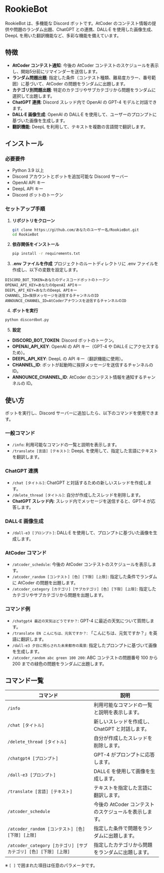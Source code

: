 # RookieBot

RookieBot は、多機能な Discord ボットです。AtCoder のコンテスト情報の提供や問題のランダム出題、ChatGPT との連携、DALL·E を使用した画像生成、DeepL を用いた翻訳機能など、多彩な機能を備えています。

## 特徴

- **AtCoder コンテスト通知**: 今後の AtCoder コンテストのスケジュールを表示し、開始5分前にリマインダーを送信します。
- **ランダム問題出題**: 指定した条件（コンテスト種類、難易度カラー、番号範囲）に基づいて、AtCoder の問題をランダムに出題します。
- **カテゴリ別問題出題**: 特定のカテゴリやサブカテゴリから問題をランダムに選択して出題します。
- **ChatGPT 連携**: Discord スレッド内で OpenAI の GPT-4 モデルと対話できます。
- **DALL·E 画像生成**: OpenAI の DALL·E を使用して、ユーザーのプロンプトに基づいた画像を生成します。
- **翻訳機能**: DeepL を利用して、テキストを複数の言語間で翻訳します。

## インストール

### 必要要件

- Python 3.9 以上
- Discord アカウントとボットを追加可能な Discord サーバー
- OpenAI API キー
- DeepL API キー
- Discord ボットのトークン

### セットアップ手順

1. **リポジトリをクローン**

   ```bash
   git clone https://github.com/あなたのユーザー名/RookieBot.git
   cd RookieBot
   ```
2. **依存関係をインストール**
   ```bash
   pip install -r requirements.txt
   ```
3. **.env ファイルを作成**
プロジェクトのルートディレクトリに .env ファイルを作成し、以下の変数を設定します。

```env
DISCORD_BOT_TOKEN=あなたのディスコードボットのトークン
OPENAI_API_KEY=あなたのOpenAI APIキー
DEEPL_API_KEY=あなたのDeepL APIキー
CHANNEL_ID=挨拶メッセージを送信するチャンネルのID
ANNOUNCE_CHANNEL_ID=AtCoderアナウンスを送信するチャンネルのID
```

4. **ボットを実行**
```bash
python discordbot.py
```

5. **設定**
- **DISCORD_BOT_TOKEN**: Discord ボットのトークン。
- **OPENAI_API_KEY**: OpenAI の API キー（GPT-4 や DALL·E にアクセスするため）。
- **DEEPL_API_KEY**: DeepL の API キー（翻訳機能に使用）。
- **CHANNEL_ID**: ボットが起動時に挨拶メッセージを送信するチャンネルの ID。
- **ANNOUNCE_CHANNEL_ID**: AtCoder のコンテスト情報を通知するチャンネルの ID。

## 使い方

ボットを実行し、Discord サーバーに追加したら、以下のコマンドを使用できます。


### 一般コマンド

- `/info`: 利用可能なコマンドの一覧と説明を表示します。
- `/translate [言語] [テキスト]`: DeepL を使用して、指定した言語にテキストを翻訳します。

### ChatGPT 連携

- `/chat [タイトル]`: ChatGPT と対話するための新しいスレッドを作成します。
- `/delete_thread [タイトル]`: 自分が作成したスレッドを削除します。
- **ChatGPT スレッド内**: スレッド内でメッセージを送信すると、GPT-4 が応答します。

### DALL·E 画像生成

- `/dall-e3 [プロンプト]`: DALL·E を使用して、プロンプトに基づいた画像を生成します。

### AtCoder コマンド

- `/atcoder_schedule`: 今後の AtCoder コンテストのスケジュールを表示します。
- `/atcoder_random [コンテスト] [色] [下限] [上限]`: 指定した条件でランダムに AtCoder の問題を出題します。
- `/atcoder_category [カテゴリ] [サブカテゴリ] [色] [下限] [上限]`: 指定したカテゴリやサブカテゴリから問題を出題します。

### コマンド例

- `/chatgpt4 最近の天気はどうですか？`: GPT-4 に最近の天気について質問します。
- `/translate EN こんにちは、元気ですか？`: 「こんにちは、元気ですか？」を英語に翻訳します。
- `/dall-e3 夕日に照らされた未来都市の風景`: 指定したプロンプトに基づいて画像を生成します。
- `/atcoder_random abc green 100 200`: ABC コンテストの問題番号 100 から 200 までの緑色の問題をランダムに出題します。

## コマンド一覧

| コマンド                                                         | 説明                                                         |
|------------------------------------------------------------------|--------------------------------------------------------------|
| `/info`                                                          | 利用可能なコマンドの一覧と説明を表示します。                 |
| `/chat [タイトル]`                                               | 新しいスレッドを作成し、ChatGPT と対話します。               |
| `/delete_thread [タイトル]`                                      | 自分が作成したスレッドを削除します。                         |
| `/chatgpt4 [プロンプト]`                                         | GPT-4 がプロンプトに応答します。                             |
| `/dall-e3 [プロンプト]`                                          | DALL·E を使用して画像を生成します。                          |
| `/translate [言語] [テキスト]`                                   | テキストを指定した言語に翻訳します。                         |
| `/atcoder_schedule`                                              | 今後の AtCoder コンテストのスケジュールを表示します。        |
| `/atcoder_random [コンテスト] [色] [下限] [上限]`                | 指定した条件で問題をランダムに出題します。                   |
| `/atcoder_category [カテゴリ] [サブカテゴリ] [色] [下限] [上限]` | 指定したカテゴリから問題をランダムに出題します。            |

※ `[ ]` で囲まれた項目は任意のパラメータです。

<!-- 
## 貢献

貢献は大歓迎です！問題の報告や機能の提案、プルリクエストなど、お気軽にご参加ください。


## ライセンス

このプロジェクトは MIT ライセンスの下で公開されています。詳細は [LICENSE](LICENSE) ファイルをご覧ください。
-->
